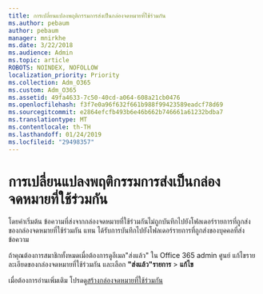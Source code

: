 ```yaml
---
title: การเปลี่ยนแปลงพฤติกรรมการส่งเป็นกล่องจดหมายที่ใช้ร่วมกัน
ms.author: pebaum
author: pebaum
manager: mnirkhe
ms.date: 3/22/2018
ms.audience: Admin
ms.topic: article
ROBOTS: NOINDEX, NOFOLLOW
localization_priority: Priority
ms.collection: Adm_O365
ms.custom: Adm_O365
ms.assetid: 49fa4633-7c50-40cd-a064-608a21cb0476
ms.openlocfilehash: f3f7e0a96f632f661b988f99423589eadcf78d69
ms.sourcegitcommit: e2864efcfb493b6e46b662b746661a61232bdba7
ms.translationtype: MT
ms.contentlocale: th-TH
ms.lasthandoff: 01/24/2019
ms.locfileid: "29498357"
---
```

# <a name="changing-shared-mailbox-send-as-behavior"></a>การเปลี่ยนแปลงพฤติกรรมการส่งเป็นกล่องจดหมายที่ใช้ร่วมกัน

โดยค่าเริ่มต้น ข้อความที่ส่งจากกล่องจดหมายที่ใช้ร่วมกันไม่ถูกบันทึกไปยังโฟลเดอร์รายการที่ถูกส่งของกล่องจดหมายที่ใช้ร่วมกัน แทน ได้รับการบันทึกไปยังโฟลเดอร์รายการที่ถูกส่งของบุคคลที่ส่งข้อความ
  
ถ้าคุณต้องการสมาชิกทั้งหมดเมื่อต้องการดูอีเมล"ส่งแล้ว" ใน Office 365 admin ศูนย์ แก้ไขรายละเอียดของกล่องจดหมายที่ใช้ร่วมกัน และเลือก **"ส่งแล้ว"รายการ** \> **แก้ไข**
  
เมื่อต้องการอ่านเพิ่มเติม โปรดดู[สร้างกล่องจดหมายที่ใช้ร่วมกัน](https://support.office.com/en-us/article/create-a-shared-mailbox-871a246d-3acd-4bba-948e-5de8be0544c9)
  

